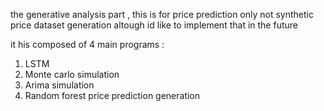 the generative analysis part , this is for price prediction only not synthetic price dataset generation altough id like to implement that in the future 

it his composed of 4 main programs : 
1. LSTM
2. Monte carlo simulation
3. Arima simulation
4. Random forest price prediction generation

